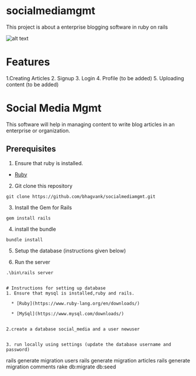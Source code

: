 # socialmediamgmt
This project is about a enterprise blogging software in ruby on rails

![alt text](https://github.com/bhagvank/arc/blob/master/blog_software.jpg.jpg)


# Features

1.Creating Articles
2. Signup
3. Login
4. Profile (to be added)
5. Uploading content (to be added)

# Social Media Mgmt

This software will help in managing content to write blog articles in an enterprise or organization. 

## Prerequisites 

1. Ensure that  ruby is installed.
  * [Ruby](https://www.ruby-lang.org/en/downloads/)
  
2. Git clone this repository
```
git clone https://github.com/bhagvank/socialmediamgmt.git

```
3. Install the Gem for Rails
```
gem install rails
```

4. install the bundle
```
bundle install
```
5. Setup the database (instructions given below)

6. Run the server
```
.\bin\rails server


# Instructions for setting up database
1. Ensure that mysql is installed,ruby and rails.

  * [Ruby](https://www.ruby-lang.org/en/downloads/)

  * [MySql](https://www.mysql.com/downloads/)
  
  
2.create a database social_media and a user newuser

   
3. run locally using settings (update the database username and password)
```
rails generate migration users
rails generate migration articles
rails generate migration comments
rake db:migrate db:seed

```
